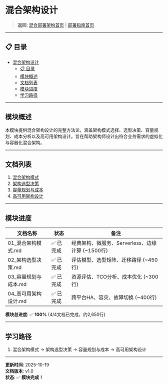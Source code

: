 # 混合架构设计

> **返回**: [混合部署架构首页](../README.md) | [部署指南首页](../../00_索引导航/README.md)

---

## 📋 目录

- [混合架构设计](#混合架构设计)
  - [📋 目录](#-目录)
  - [模块概述](#模块概述)
  - [文档列表](#文档列表)
  - [模块进度](#模块进度)
  - [学习路径](#学习路径)

---

## 模块概述

本模块提供混合架构设计的完整方法论，涵盖架构模式选择、选型决策、容量规划、成本分析以及高可用架构设计。旨在帮助架构师设计出符合业务需求的虚拟化与容器化混合架构。

---

## 文档列表

1. [混合架构模式](01_混合架构模式.md)
2. [架构选型决策](02_架构选型决策.md)
3. [容量规划与成本](03_容量规划与成本.md)
4. [高可用架构设计](04_高可用架构设计.md)

---

## 模块进度

| 文档名称 | 状态 | 备注 |
|---|---|---|
| 01_混合架构模式.md | ✅ 已完成 | 经典架构、微服务、Serverless、边缘计算 (~1500行) |
| 02_架构选型决策.md | ✅ 已完成 | 评估模型、选型矩阵、迁移路径 (~450行) |
| 03_容量规划与成本.md | ✅ 已完成 | 资源评估、TCO分析、成本优化 (~300行) |
| 04_高可用架构设计.md | ✅ 已完成 | 跨平台HA、容灾、故障切换 (~400行) |

**模块总进度**: ✅ **100%** (4/4文档已完成，约2,650行)

---

## 学习路径

1. 混合架构模式 → 架构选型决策 → 容量规划与成本 → 高可用架构设计

---

**更新时间**: 2025-10-19  
**文档版本**: v1.0  
**状态**: ✅ **模块完成！**
